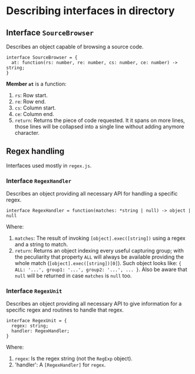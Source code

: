 # Describing interfaces in directory

## Interface `SourceBrowser`
Describes an object capable of browsing a source code.

    interface SourceBrowser = {
      at: function(rs: number, re: number, cs: number, ce: number) -> string;
    }

**Member `at`** is a function:

1. `rs`: Row start.
2. `re`: Row end.
3. `cs`: Column start.
4. `ce`: Column end.
5. `return`: Returns the piece of code requested. It it spans on more lines, those lines will be collapsed into a single line without adding anymore character.

## Regex handling
Interfaces used mostly in `regex.js`.

### Interface `RegexHandler`
Describes an object providing all necessary API for handling a specific regex.

    interface RegexHandler = function(matches: *string | null) -> object | null

Where:

1. `matches`: The result of invoking `[object].exec([string])` using a regex and a string to match.
2. `return`: Returns an object indexing every useful capturing group; with the peculiarity that property `ALL` will always be available providing the whole match (`[object].exec([string])[0]`). Such object looks like: `{ ALL: '...', group1: '...', group2: '...', ... }`. Also be aware that `null` will be returned in case `matches` is `null` too.

### Interface `RegexUnit`
Describes an object providing all necessary API to give information for a specific regex and routines to handle that regex.

    interface RegexUnit = {
      regex: string;
      handler: RegexHandler;
    }

Where:

1. `regex`: Is the regex string (not the `RegExp` object).
2. 'handler': A `[RegexHandler]` for `regex`.
